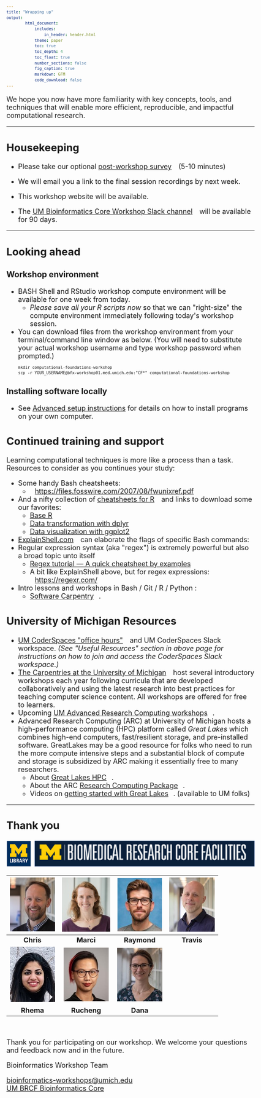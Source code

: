 ```yaml
---
title: "Wrapping up"
output:
        html_document:
            includes:
                in_header: header.html
            theme: paper
            toc: true
            toc_depth: 4
            toc_float: true
            number_sections: false
            fig_caption: true
            markdown: GFM
            code_download: false
---
```


<style type="text/css">

body, td {
   font-size: 18px;
}
code.r{
  font-size: 12px;
}
pre {
  font-size: 12px
}

a.external {
    background: url(images/external-link.png) center right no-repeat;
    padding-right: 13px;
}
</style>

We hope you now have more familiarity with key concepts, tools, and techniques
that will enable more efficient, reproducible, and impactful computational research.

---

## Housekeeping

- Please take our optional <a class="external" href="https://forms.gle/ukp1Z4sxcjuER5dP6" target="_blank">post-workshop survey</a> (5-10 minutes) <br />

- We will email you a link to the final session recordings by next week.

- This workshop website will be available.

- The <a class="external" href="https://umbioinfcoreworkshops.slack.com" target="_blank">UM Bioinformatics Core Workshop Slack channel</a> will be available 
for 90 days.

---

## Looking ahead

### Workshop environment
- BASH Shell and RStudio workshop compute environment will be available for one week from today.
  - _Please save all your R scripts now_ so that we can "right-size" the compute environment immediately following today's workshop session.
- You can download files from the workshop environment from your terminal/command line window as below.
  (You will need to substitute your actual workshop username and type workshop password when prompted.)
  ```
  mkdir computational-foundations-workshop
  scp -r YOUR_USERNAME@bfx-workshop01.med.umich.edu:"CF*" computational-foundations-workshop
  ```
### Installing software locally
  - See [Advanced setup instructions](workshop_setup/setup_instructions_advanced.html)
    for details on how to install programs on your own computer.

## Continued training and support
Learning computational techniques is more like a process than a task. Resources
to consider as you continues your study:

- Some handy Bash cheatsheets:
  - <a class="external" target="_blank" href="https://files.fosswire.com/2007/08/fwunixref.pdf">https://files.fosswire.com/2007/08/fwunixref.pdf</a>
- And a nifty collection of <a href="https://www.rstudio.com/resources/cheatsheets/" target="_blank" class="external">cheatsheets for R</a> and links to download some our favorites:
  - <a class="external" target="_blank" href="http://github.com/rstudio/cheatsheets/blob/main/base-r.pdf">Base R</a>
  - <a class="external" target="_blank" href="https://raw.githubusercontent.com/rstudio/cheatsheets/main/data-transformation.pdf">Data transformation with dplyr</a>
  - <a class="external" target="_blank" href="https://raw.githubusercontent.com/rstudio/cheatsheets/main/data-visualization.pdf">Data visualization with ggplot2</a>
- <a class="external" target="_blank" href="https://explainshell.com/">ExplainShell.com</a> can elaborate the flags of specific Bash commands:
- Regular expression syntax (aka "regex") is extremely powerful but also a broad topic unto itself
  - <a class="external" target="_blank" href="https://medium.com/factory-mind/regex-tutorial-a-simple-cheatsheet-by-examples-649dc1c3f285">Regex tutorial — A quick cheatsheet by examples</a>
  - A bit like ExplainShell above, but for regex expressions:<br/>
  <a class="external" target="_blank" href="https://regexr.com/">https://regexr.com/</a>
- Intro lessons and workshops in Bash / Git / R / Python : 
  - <a class="external" href="https://software-carpentry.org/lessons/" target="_blank">Software Carpentry</a>.


## University of Michigan Resources
- <a class="external"  href="https://datascience.isr.umich.edu/events/coderspaces/" target="_blank">UM CoderSpaces "office hours"</a> and UM CoderSpaces Slack workspace. _(See "Useful Resources" section in above page for instructions on how to join and access the CoderSpaces Slack workspace.)_
- <a class="external"  href="https://umcarpentries.org/" target="_blank">The Carpentries at the
University of Michigan</a> host several introductory workshops each year following curricula that are developed collaboratively and using the latest research into best practices for teaching computer science content. All workshops are offered for free to learners. 
- Upcoming <a class="external" href="https://arc.umich.edu/events/" target="_blank">UM Advanced Research Computing workshops</a>.
- Advanced Research Computing (ARC) at University of Michigan hosts a
  high-performance computing (HPC) platform called _Great Lakes_ which combines
  high-end computers, fast/resilient storage, and pre-installed software.
  GreatLakes may be a good resource for folks who need to run the more compute
  intensive steps and a substantial block of compute and storage is subsidized
  by ARC making it essentially free to many researchers.
  - About <a class="external" href="https://arc.umich.edu/greatlakes/" target="_blank">Great Lakes HPC</a>.
  - About the ARC <a class="external" href="https://arc.umich.edu/umrcp/" target="_blank">Research Computing Package</a>.
  - Videos on <a class="external" href="https://www.mivideo.it.umich.edu/channel/ARC-TS%2BTraining/181860561/" target="_blank">getting started with Great Lakes</a>. (available to UM folks)

---

## Thank you

![Sponsors](images/Module00_sponsor_logos.png)

| ![](images/Module00_headshots/headshot_cgates.jpg) | ![](images/Module00_headshots/headshot_mbradenb.jpg) | ![](images/Module00_headshots/headshot_rcavalca.jpg) | ![](images/Module00_headshots/headshot_trsaari.jpg) |
|:-:|:-:|:-:|:-:|
| **Chris** | **Marci** | **Raymond** | **Travis** |
| ![](images/Module00_headshots/headshot_jrhemama.jpg) | ![](images/Module00_headshots/headshot_diaorch.jpg) | ![](images/Module00_headshots/headshot_damki.jpg)
|  **Rhema** |  **Rucheng** |  **Dana**  |
<br/>

Thank you for participating on our workshop. We welcome your questions and
feedback now and in the future.

Bioinformatics Workshop Team

[bioinformatics-workshops@umich.edu](mailto:bioinformatics-workshops@umich.edu) <br/>
<a class="external" href="https://brcf.medicine.umich.edu/bioinformatics">UM BRCF Bioinformatics Core</a>
